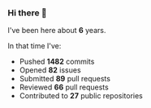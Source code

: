 ### Hi there 👋

I've been here about **6** years.

In that time I've:

- Pushed **1482** commits
- Opened **82** issues
- Submitted **89** pull requests
- Reviewed **66** pull requests
- Contributed to **27** public repositories

<!-- ![My scrobbles](https://lastfm-recently-played.vercel.app/api?user=dotdub) -->
